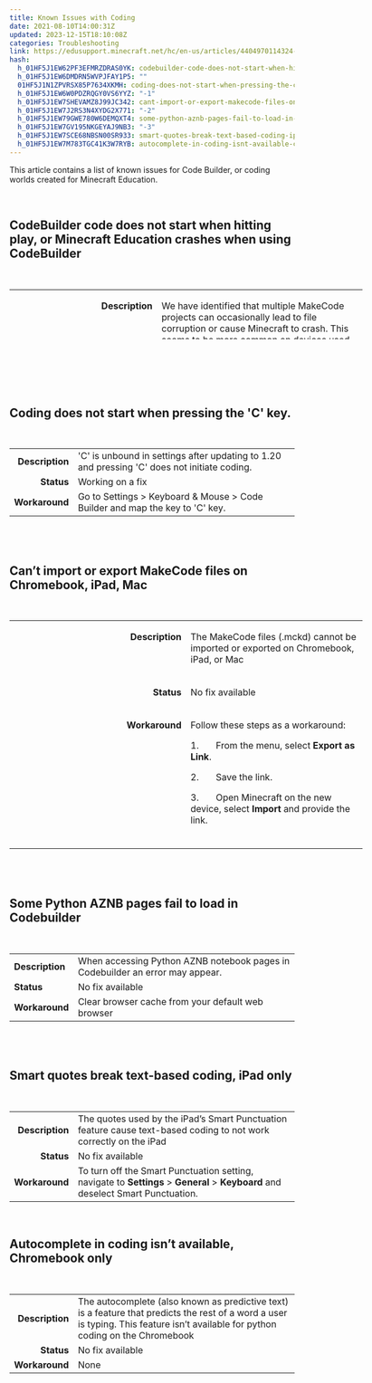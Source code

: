 ```yaml
---
title: Known Issues with Coding
date: 2021-08-10T14:00:31Z
updated: 2023-12-15T18:10:08Z
categories: Troubleshooting
link: https://edusupport.minecraft.net/hc/en-us/articles/4404970114324-Known-Issues-with-Coding
hash:
  h_01HF5J1EW62PF3EFMRZDRAS0YK: codebuilder-code-does-not-start-when-hitting-play-or-minecraft-education-crashes-when-using-codebuilder
  h_01HF5J1EW6DMDRN5WVPJFAY1P5: ""
  01HF5J1N1ZPVRSX85P7634XKMH: coding-does-not-start-when-pressing-the-c-key
  h_01HF5J1EW6W0PDZRQGY0VS6YYZ: "-1"
  h_01HF5J1EW7SHEVAMZ8J99JC342: cant-import-or-export-makecode-files-on-chromebook-ipad-mac
  h_01HF5J1EW7J2RS3N4XYDG2X771: "-2"
  h_01HF5J1EW79GWE780W6DEMQXT4: some-python-aznb-pages-fail-to-load-in-codebuilder
  h_01HF5J1EW7GV195NKGEYAJ9NB3: "-3"
  h_01HF5J1EW7SCE68NBSN00SR933: smart-quotes-break-text-based-coding-ipad-only
  h_01HF5J1EW7M783TGC41K3W7RYB: autocomplete-in-coding-isnt-available-chromebook-only
---
```


This article contains a list of known issues for Code Builder, or coding worlds created for Minecraft Education.

 

## CodeBuilder code does not start when hitting play, or Minecraft Education crashes when using CodeBuilder

 

<table style="width: 624px; height: 88px;" data-cellpadding="5px">
<colgroup>
<col style="width: 50%" />
<col style="width: 50%" />
</colgroup>
<tbody>
<tr style="height: 44px;">
<td style="text-align: right; width: 113.6px; vertical-align: top; height: 44px;"><p><strong>Description</strong></p></td>
<td style="height: 44px; width: 487.4px"><p>We have identified that multiple MakeCode projects can occasionally lead to file corruption or cause Minecraft to crash. This seems to be more common on devices used by multiple individuals.</p></td>
</tr>
<tr style="height: 22px;">
<td style="text-align: right; width: 113.6px; vertical-align: top; height: 22px;"><p><strong>Status</strong></p></td>
<td style="height: 22px; width: 487.4px"><p>Working on a fix</p></td>
</tr>
<tr style="height: 22px;">
<td style="text-align: right; width: 113.6px; vertical-align: top; height: 22px;"><p><strong>Workaround</strong></p></td>
<td style="height: 22px; width: 487.4px"><p>To address these issues effectively without losing your MakeCode projects or Minecraft worlds, <a href="../Game-Features/Managing-Projects-in-Code-Builder-for-MakeCode.md"><strong>please backup</strong> your code builder projects</a> before following the steps outlined below:<br />
<br />
For Windows 10/11 Users:<br />
Navigate to `C:\Users\USERNAME\AppData\Local\Temp\` and delete the contents within the `minecraftpe` folder.<br />
<br />
For macOS Users:<br />
Go to `~/Library/WebKit/com.microsoft.minecraftpe` and clear the contents of this folder.<br />
<br />
For Chromebook Users:<br />
Access `Settings` &gt; `Apps` &gt; `Manage Your Apps` &gt; `MEE` &gt; `Storage and Permissions` &gt; `Storage &amp; Cache`.<br />
<br />
Instead of using the "Clear Storage" option, which would remove MakeCode projects and Minecraft worlds, select "Clear Cache" to address the issue in a way that may not delete projects/worlds. <a href="../Teaching-With-Minecraft/Import-Export-and-Manage-Worlds.md">Backup first</a> just in case!<br />
</p></td>
</tr>
</tbody>
</table>

##  

 

## Coding does not start when pressing the 'C' key. 

 

|  |  |
|---:|----|
| **Description** | 'C' is unbound in settings after updating to 1.20 and pressing 'C' does not initiate coding.  |
| **Status** | Working on a fix |
| **Workaround** | Go to Settings \> Keyboard & Mouse \> Code Builder and map the key to 'C' key.  |

##  

## Can’t import or export MakeCode files on Chromebook, iPad, Mac

 

<table style="width: 624px;" data-cellpadding="5px">
<colgroup>
<col style="width: 50%" />
<col style="width: 50%" />
</colgroup>
<tbody>
<tr>
<td style="text-align: right; width: 20%; vertical-align: top;" width="104"><p><strong>Description</strong></p></td>
<td width="520"><p>The MakeCode files (.mckd) cannot be imported or exported on Chromebook, iPad, or Mac</p></td>
</tr>
<tr>
<td style="text-align: right; width: 20%; vertical-align: top;" width="104"><p><strong>Status</strong></p></td>
<td width="520"><p>No fix available</p></td>
</tr>
<tr>
<td style="text-align: right; width: 20%; vertical-align: top;" width="104"><p><strong>Workaround</strong></p></td>
<td width="520"><p>Follow these steps as a workaround:</p>
<p>1.       From the menu, select <strong>Export as Link</strong>.</p>
<p>2.       Save the link.</p>
<p>3.       Open Minecraft on the new device, select <strong>Import</strong> and provide the link.<br />
<br />
</p></td>
</tr>
</tbody>
</table>

##  

## Some Python AZNB pages fail to load in Codebuilder

 

|  |  |
|----|----|
| **Description** | When accessing Python AZNB notebook pages in Codebuilder an error may appear.  |
| **Status** | No fix available |
| **Workaround** | Clear browser cache from your default web browser |

##  

## Smart quotes break text-based coding, iPad only

 

|  |  |
|---:|----|
| **Description** | The quotes used by the iPad’s Smart Punctuation feature cause text-based coding to not work correctly on the iPad |
| **Status** | No fix available |
| **Workaround** | To turn off the Smart Punctuation setting, navigate to **Settings** \> **General** \> **Keyboard** and deselect Smart Punctuation. |

 

## Autocomplete in coding isn’t available, Chromebook only

 

|  |  |
|---:|----|
| **Description** | The autocomplete (also known as predictive text) is a feature that predicts the rest of a word a user is typing. This feature isn’t available for python coding on the Chromebook |
| **Status** | No fix available |
| **Workaround** | None |
